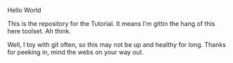 Hello World

This is the repository for the Tutorial. It means I'm gittin the hang of this here toolset. Ah think.

Well, I toy with git often, so this may not be up and healthy for long. Thanks for peeking in, mind the webs on your way out.
